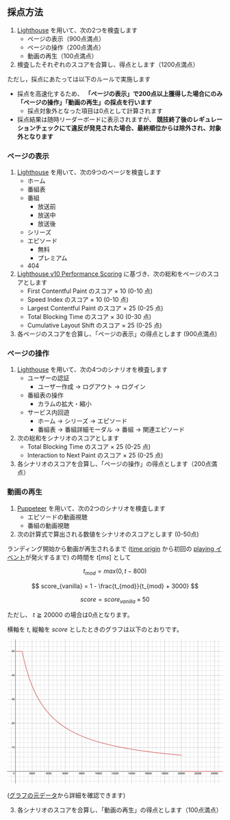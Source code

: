 ## 採点方法

1. [Lighthouse](https://github.com/GoogleChrome/lighthouse) を用いて、次の2つを検査します
   - ページの表示（900点満点）
   - ページの操作（200点満点）
   - 動画の再生（100点満点）
2. 検査したそれぞれのスコアを合算し、得点とします（1200点満点）

ただし，採点にあたっては以下のルールで実施します

- 採点を高速化するため、 **「ページの表示」で200点以上獲得した場合にのみ「ページの操作」「動画の再生」の採点を行います**
  - 採点対象外となった項目は0点として計算されます
- 採点結果は随時リーダーボードに表示されますが、 **競技終了後のレギュレーションチェックにて違反が発見された場合、最終順位からは除外され、対象外となります**

### ページの表示

1. [Lighthouse](https://github.com/GoogleChrome/lighthouse) を用いて、次の9つのページを検査します
   - ホーム
   - 番組表
   - 番組
     - 放送前
     - 放送中
     - 放送後
   - シリーズ
   - エピソード
     - 無料
     - プレミアム
   - 404
2. [Lighthouse v10 Performance Scoring](https://developer.chrome.com/docs/lighthouse/performance/performance-scoring#lighthouse-10) に基づき、次の総和をページのスコアとします
   - First Contentful Paint のスコア × 10 (0-10 点)
   - Speed Index のスコア × 10 (0-10 点)
   - Largest Contentful Paint のスコア × 25 (0-25 点)
   - Total Blocking Time のスコア × 30 (0-30 点)
   - Cumulative Layout Shift のスコア × 25 (0-25 点)
3. 各ページのスコアを合算し、「ページの表示」の得点とします (900点満点)

### ページの操作

1. [Lighthouse](https://github.com/GoogleChrome/lighthouse) を用いて、次の4つのシナリオを検査します
   - ユーザーの認証
     - ユーザー作成 → ログアウト → ログイン
   - 番組表の操作
     - カラムの拡大・縮小
   - サービス内回遊
     - ホーム → シリーズ → エピソード
     - 番組表 → 番組詳細モーダル → 番組 → 関連エピソード
2. 次の総和をシナリオのスコアとします
   - Total Blocking Time のスコア × 25 (0-25 点)
   - Interaction to Next Paint のスコア × 25 (0-25 点)
3. 各シナリオのスコアを合算し、「ページの操作」の得点とします（200点満点）

### 動画の再生

1. [Puppeteer](https://pptr.dev/) を用いて、次の2つのシナリオを検査します
   - エピソードの動画視聴
   - 番組の動画視聴
2. 次の計算式で算出される数値をシナリオのスコアとします (0-50点)

ランディング開始から動画が再生されるまで ([time origin](https://developer.mozilla.org/en-US/docs/Web/API/Performance/timeOrigin) から初回の [playing イベント](https://developer.mozilla.org/en-US/docs/Web/API/HTMLMediaElement/playing_event)が発火するまで) の時間を $t[ms]$ として

$$
t_{mod} = max(0, t - 800)
$$

$$
score_{vanilla} = 1 - \frac{t_{mod}}{t_{mod} + 3000}
$$

$$
score = score_{vanilla} \times 50
$$

ただし、 $t \geqq 20000$ の場合は0点となります。

横軸を $t$, 縦軸を $score$ としたときのグラフは以下のとおりです。

![動画再生時間に対するスコアのグラフ](./assets/video_playback_scoring.png)

([グラフの元データ](https://www.desmos.com/calculator/hhmbjhxlhp)から詳細を確認できます)

3. 各シナリオのスコアを合算し、「動画の再生」の得点とします（100点満点）
